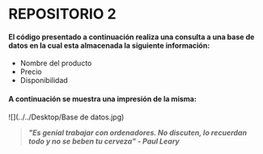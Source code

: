 # REPOSITORIO 2

#### El código presentado a continuación realiza una consulta a una base de datos en la cual esta almacenada la siguiente información:

- Nombre del producto
- Precio
- Disponibilidad

#### A continuación se muestra una impresión de la misma:

![](../../Desktop/Base de datos.jpg)

>***"Es genial trabajar con ordenadores. No discuten, lo recuerdan todo y no se beben tu cerveza" - Paul Leary***
